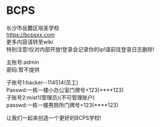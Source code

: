 # BCPS  
长沙市岳麓区培圣学校  
https://bcpsxx.com  
更多内容请转至wiki  
特别注意!仅对内部开放!登录会记录你的ip!请前往登录日志删除!
  
主账号:admin  
密码:暂不提供  
  
子账号1:hacker--114514(员工)  
Passwd:一栋一楼小办公室门牌号+123(****123)  
子账号2:mist1(管理员)(不可管理账户)  
passwd:一栋一楼男厕所门牌号+123(****123)    

让我们一起来创造一个更好的BCPS学校!  
